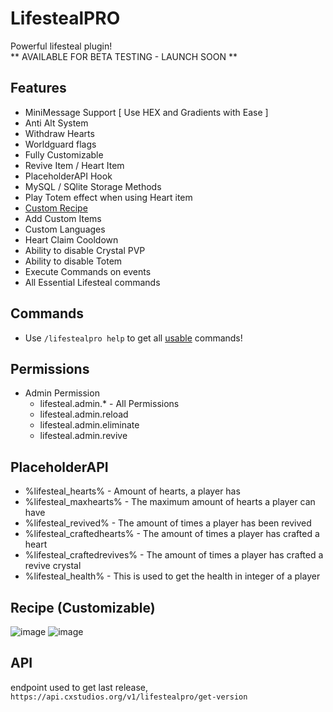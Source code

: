 # LifestealPRO
Powerful lifesteal plugin! <br>
** AVAILABLE FOR BETA TESTING - LAUNCH SOON **
## Features
- MiniMessage Support [ Use HEX and Gradients with Ease ]
- Anti Alt System
- Withdraw Hearts
- Worldguard flags
- Fully Customizable
- Revive Item / Heart Item
- PlaceholderAPI Hook
- MySQL / SQlite Storage Methods
- Play Totem effect when using Heart item
- [Custom Recipe](https://github.com/bijju089/LifestealPRO/edit/main/README.md#recipe-customizable)
- Add Custom Items
- Custom Languages
- Heart Claim Cooldown
- Ability to disable Crystal PVP
- Ability to disable Totem
- Execute Commands on events
- All Essential Lifesteal commands

## Commands
- Use `/lifestealpro help` to get all [usable](https://github.com/bijju089/LifestealPRO/blob/main/README.md#permissions) commands!
## Permissions 
- Admin Permission
  - lifesteal.admin.* - All Permissions
  - lifesteal.admin.reload
  - lifesteal.admin.eliminate
  - lifesteal.admin.revive

## PlaceholderAPI
- %lifesteal_hearts% - Amount of hearts, a player has
- %lifesteal_maxhearts% - The maximum amount of hearts a player can have
- %lifesteal_revived% - The amount of times a player has been revived
- %lifesteal_craftedhearts% - The amount of times a player has crafted a heart
- %lifesteal_craftedrevives% - The amount of times a player has crafted a revive crystal
- %lifesteal_health% - This is used to get the health in integer of a player

## Recipe (Customizable)
![image](https://github.com/bijju089/LifestealPRO/assets/103484184/ed110369-3488-41c6-9e43-279cd98fbae1)
![image](https://github.com/bijju089/LifestealPRO/assets/103484184/58e95055-1d5d-4530-8fdb-8c26b7fd792c)


## API
endpoint used to get last release,
```https://api.cxstudios.org/v1/lifestealpro/get-version```
